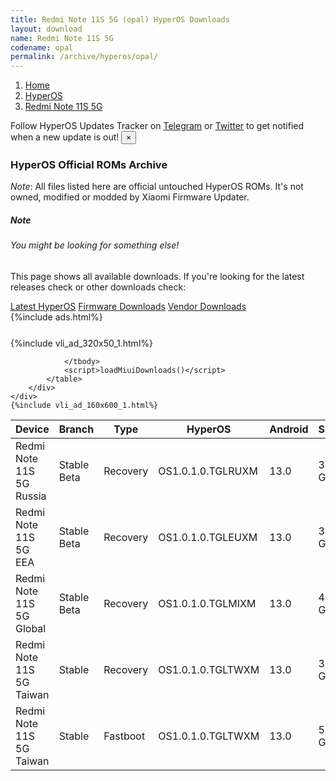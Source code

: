 ```yaml
---
title: Redmi Note 11S 5G (opal) HyperOS Downloads
layout: download
name: Redmi Note 11S 5G
codename: opal
permalink: /archive/hyperos/opal/
---
```

<nav aria-label="breadcrumb">
    <ol class="breadcrumb">
        <li class="breadcrumb-item"><a href="/">Home</a></li>
        <li class="breadcrumb-item"><a href="/hyperos/">HyperOS</a></li>
        <li class="breadcrumb-item active" aria-current="page"><a href="/hyperos/opal/">Redmi Note 11S 5G</a></li>
    </ol>
</nav>
<div class="alert alert-primary alert-dismissible fade show" role="alert">
    Follow HyperOS Updates Tracker on <a href="https://t.me/MIUIUpdatesTracker" class="alert-link">Telegram</a>
     or <a href="https://twitter.com/MiFwUpdater" class="alert-link">Twitter</a> to get notified when a new update is out!
    <button type="button" class="close" data-dismiss="alert" aria-label="Close">
        <span aria-hidden="true">&times;</span>
    </button>
</div>

### HyperOS Official ROMs Archive
*Note*: All files listed here are official untouched HyperOS ROMs. It's not owned, modified or modded by Xiaomi Firmware Updater.
<div class="card">
  <div class="card-body">
    <h5 class="card-title">Note</h5>
    <h6 class="card-subtitle mb-2 text-muted">You might be looking for something else!</h6>
    <p class="card-text">This page shows all available downloads.
     If you're looking for the latest releases check or other downloads check:</p>
    <a href="/hyperos/opal/" class="card-link">Latest HyperOS</a>
    <a href="/firmware/opal/" class="card-link">Firmware Downloads</a>
    <a href="/vendor/opal/" class="card-link">Vendor Downloads</a>
  </div>
</div>
{%include ads.html%}
<div class="row justify-content-center">
    <div class="col-10">
        <div class="table-responsive-md" style="margin-top: 25px;">
            {%include vli_ad_320x50_1.html%}
            <table id="miui" class="display dt-responsive nowrap compact table table-striped table-hover table-sm">
                <thead class="thead-dark">
                    <tr>
                        <th data-ref="device">Device</th>
                        <th data-ref="branch">Branch</th>
                        <th data-ref="type">Type</th>
                        <th data-ref="miui">HyperOS</th>
                        <th data-ref="android">Android</th>
                        <th data-ref="size">Size</th>
                        <th data-ref="size">Date</th>
                        <th data-ref="link">Link</th>
                    </tr>
                </thead>
                <tbody>
                <tr><td>Redmi Note 11S 5G Russia</td><td>Stable Beta</td><td>Recovery</td><td>OS1.0.1.0.TGLRUXM</td><td>13.0</td><td>3.9 GB</td><td>2024-04-07</td><td><a href="/hyperos/opal/stable beta/OS1.0.1.0.TGLRUXM/">Download</a></td></tr>
<tr><td>Redmi Note 11S 5G EEA</td><td>Stable Beta</td><td>Recovery</td><td>OS1.0.1.0.TGLEUXM</td><td>13.0</td><td>3.9 GB</td><td>2024-04-03</td><td><a href="/hyperos/opal/stable beta/OS1.0.1.0.TGLEUXM/">Download</a></td></tr>
<tr><td>Redmi Note 11S 5G Global</td><td>Stable Beta</td><td>Recovery</td><td>OS1.0.1.0.TGLMIXM</td><td>13.0</td><td>4.0 GB</td><td>2024-03-25</td><td><a href="/hyperos/opal/stable beta/OS1.0.1.0.TGLMIXM/">Download</a></td></tr>
<tr><td>Redmi Note 11S 5G Taiwan</td><td>Stable</td><td>Recovery</td><td>OS1.0.1.0.TGLTWXM</td><td>13.0</td><td>3.8 GB</td><td>2024-03-18</td><td><a href="/hyperos/opal/stable/OS1.0.1.0.TGLTWXM/">Download</a></td></tr>
<tr><td>Redmi Note 11S 5G Taiwan</td><td>Stable</td><td>Fastboot</td><td>OS1.0.1.0.TGLTWXM</td><td>13.0</td><td>5.3 GB</td><td>2024-02-29</td><td><a href="/hyperos/opal/stable/OS1.0.1.0.TGLTWXM/">Download</a></td></tr>

                </tbody>
                <script>loadMiuiDownloads()</script>
            </table>
        </div>
    </div>
    {%include vli_ad_160x600_1.html%}
</div>
